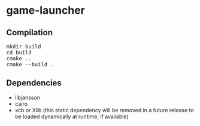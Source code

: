 # game-launcher

## Compilation

<pre>
mkdir build
cd build
cmake ..
cmake --build .
</pre>

## Dependencies

* libjansson
* cairo
* xcb or Xlib (this static dependency will be removed in a future release to be loaded dynamically at runtime, if available)
